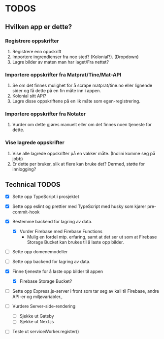 # TODOS

##  Hvilken app er dette?
### Registrere oppskrifter
1. Registrere enn oppskrift
2. Importere ingrendienser fra noe sted? (Kolonial?). (Dropdown)
3. Lagre bilder av maten man har laget/Fra nettet?
 

### Importere oppskrifter fra Matprat/Tine/Mat-API
1. Se om det finnes mulighet for å scrape matprat/tine.no eller lignende sider og få dette på en fin måte inn i appen.
2. Kolonial sitt API? 
3. Lagre disse oppskriftene på en lik måte som egen-registrering.

### Importere oppskrifter fra Notater
1. Vurder om dette gjøres manuelt eller om det finnes noen tjeneste for dette.

### Vise lagrede oppskrifter
1. Vise alle lagrede oppskrifter på en vakker måte. (Inolini komme seg på jobb) 
2. Er dette per bruker, slik at flere kan bruke det? Dermed, støtte for innlogging?


## Technical TODOS
- [x] Sette opp TypeScript i prosjektet
- [x] Sette opp eslint og prettier med TypeScript med husky som kjører pre-commit-hook
- [x] Bestemme backend for lagring av data. 
  - [x] Vurder Firebase med Firebase Functions
    - Mulig en fordel mtp. erfaring, samt at det ser ut som at Firebase Storage Bucket kan brukes til å laste opp bilder.
- [ ] Sette opp domenemodeller
- [ ] Sette opp backend for lagring av data.
- [x] Finne tjeneste for å laste opp bilder til appen
  - [x] Firebase Storage Bucket?
- [ ] Sette opp Express.js-server i front som tar seg av kall til Firebase, andre API-er og miljøvariabler., 
- [ ] Vurdere Server-side-rendering
  - [ ] Sjekke ut Gatsby
  - [ ] Sjekke ut Next.js
- [ ] Teste ut serviceWorker.register()

